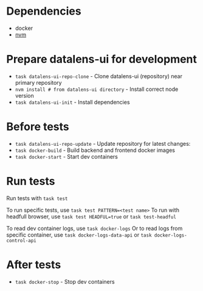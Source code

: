 # Dependencies
* docker
* [nvm](https://github.com/nvm-sh/nvm?tab=readme-ov-file#installing-and-updating)

# Prepare datalens-ui for development

* `task datalens-ui-repo-clone` - Clone datalens-ui (repository) near primary repository
* `nvm install # from datalens-ui directory` - Install correct node version
* `task datalens-ui-init` - Install dependencies

# Before tests

* `task datalens-ui-repo-update` - Update repository for latest changes:
* `task docker-build` - Build backend and frontend docker images
* `task docker-start` - Start dev containers

# Run tests

Run tests with `task test`

To run specific tests, use `task test PATTERN=<test name>`
To run with headfull browser, use `task test HEADFUL=true` or `task test-headful`

To read dev container logs, use `task docker-logs`
Or to read logs from specific container, use `task docker-logs-data-api` or `task docker-logs-control-api`

# After tests

* `task docker-stop` - Stop dev containers

